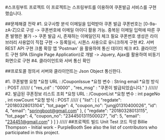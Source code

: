 #스프링부트 프로젝트 
이 프로젝트는 스프링부트를 이용하여 쿠폰발급 서비스를 구현했습니다.  

##문제해결 전략
#1. 요구사항 분석
이메일을 입력받아 쿠폰 발급
쿠폰번호는 [0-9a-zA-Z]으로 구성 -> 쿠폰번호에 이메일 아이디 활용 가능.
중복된 이메일 입력에 따른 쿠폰 발행은 불가 -> 쿠폰 발급 시, 존재하는 이메일인지 체크 필요
쿠폰번호 생성은 라이브러리 사용없이 직접 구현 -> 등록일시, 시퀀스 사용으로 유니크하게 구현
#2. 서버 REST API 구현
크롬 확장 앱 'Postman' 을 활용하여 통신 데이터 체크
#3. 클라이언트 구현
SPA (Single Page Application)로 개발 -> Jquery, Ajax를 활용하여 비동기 화면으로 구현
#4. 클라이언트와 서버 통신 확인

##프로토콜 정의서
서버와 클라이언트는 Json Object 통신한다.

#1. 쿠폰발행 요청
*요청 URL : /CouponIssue
*요청 변수 : String email
*요청 방식 : POST
//////
{
   "res_cd" : "0000" ,
   "res_msg" : "쿠폰이 발급되었습니다."
}
//////
#2. 발급된 쿠폰정보 리스트 조회
*요청 URL : /CouponList
*요청 변수 : int pageNo , int rowCount
*요청 방식 : POST
/////
{
    "list": [
        {
            "regdate": "20180328013104",
            "tot_page": 4,
            "coupon_no": "jungj01310400026",
            "id": 4,
            "email": "springboot@gmail.com"
        },
        {
            "regdate": "20180328013115",
            "tot_page": 4,
            "coupon_no": "2344501311500027",
            "id": 5,
            "email": "234451@gmail.com"
        }
    ]
}
/////
##프로젝트 빌드
Unit Test 코드 작성
Billie Thompson - Initial work - PurpleBooth
See also the list of contributors who participated in this project.
